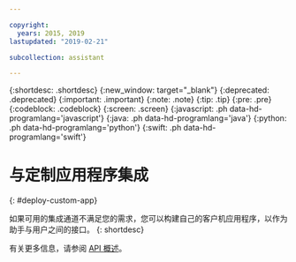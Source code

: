 ```yaml
---

copyright:
  years: 2015, 2019
lastupdated: "2019-02-21"

subcollection: assistant

---
```


{:shortdesc: .shortdesc}
{:new_window: target="_blank"}
{:deprecated: .deprecated}
{:important: .important}
{:note: .note}
{:tip: .tip}
{:pre: .pre}
{:codeblock: .codeblock}
{:screen: .screen}
{:javascript: .ph data-hd-programlang='javascript'}
{:java: .ph data-hd-programlang='java'}
{:python: .ph data-hd-programlang='python'}
{:swift: .ph data-hd-programlang='swift'}

# 与定制应用程序集成
{: #deploy-custom-app}

如果可用的集成通道不满足您的需求，您可以构建自己的客户机应用程序，以作为助手与用户之间的接口。
{: shortdesc}

有关更多信息，请参阅 [API 概述](/docs/services/assistant?topic=assistant-api-overview)。

